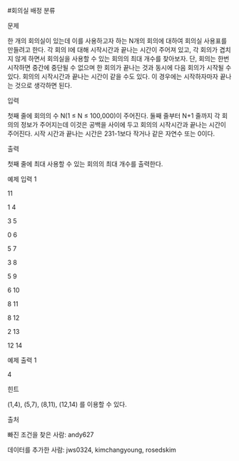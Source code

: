 #회의실 배정 분류

문제

한 개의 회의실이 있는데 이를 사용하고자 하는 N개의 회의에 대하여 회의실 사용표를 만들려고 한다. 각 회의 I에 대해 시작시간과 끝나는 시간이 주어져 있고, 각 회의가 겹치지 않게 하면서 회의실을 사용할 수 있는 회의의 최대 개수를 찾아보자. 단, 회의는 한번 시작하면 중간에 중단될 수 없으며 한 회의가 끝나는 것과 동시에 다음 회의가 시작될 수 있다. 회의의 시작시간과 끝나는 시간이 같을 수도 있다. 이 경우에는 시작하자마자 끝나는 것으로 생각하면 된다.

입력

첫째 줄에 회의의 수 N(1 ≤ N ≤ 100,000)이 주어진다. 둘째 줄부터 N+1 줄까지 각 회의의 정보가 주어지는데 이것은 공백을 사이에 두고 회의의 시작시간과 끝나는 시간이 주어진다. 시작 시간과 끝나는 시간은 231-1보다 작거나 같은 자연수 또는 0이다.

출력

첫째 줄에 최대 사용할 수 있는 회의의 최대 개수를 출력한다.

예제 입력 1 

11

1 4

3 5

0 6

5 7

3 8

5 9

6 10

8 11

8 12

2 13

12 14

예제 출력 1 

4

힌트

(1,4), (5,7), (8,11), (12,14) 를 이용할 수 있다.



출처

빠진 조건을 찾은 사람: andy627

데이터를 추가한 사람: jws0324, kimchangyoung, rosedskim
